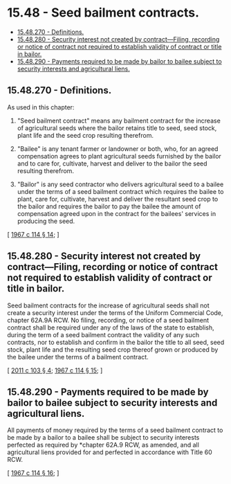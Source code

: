 # 15.48 - Seed bailment contracts.
* [15.48.270 - Definitions.](#1548270---definitions)
* [15.48.280 - Security interest not created by contract—Filing, recording or notice of contract not required to establish validity of contract or title in bailor.](#1548280---security-interest-not-created-by-contractfiling-recording-or-notice-of-contract-not-required-to-establish-validity-of-contract-or-title-in-bailor)
* [15.48.290 - Payments required to be made by bailor to bailee subject to security interests and agricultural liens.](#1548290---payments-required-to-be-made-by-bailor-to-bailee-subject-to-security-interests-and-agricultural-liens)
## 15.48.270 - Definitions.
As used in this chapter:

1. "Seed bailment contract" means any bailment contract for the increase of agricultural seeds where the bailor retains title to seed, seed stock, plant life and the seed crop resulting therefrom.

2. "Bailee" is any tenant farmer or landowner or both, who, for an agreed compensation agrees to plant agricultural seeds furnished by the bailor and to care for, cultivate, harvest and deliver to the bailor the seed resulting therefrom.

3. "Bailor" is any seed contractor who delivers agricultural seed to a bailee under the terms of a seed bailment contract which requires the bailee to plant, care for, cultivate, harvest and deliver the resultant seed crop to the bailor and requires the bailor to pay the bailee the amount of compensation agreed upon in the contract for the bailees' services in producing the seed.

\[ [1967 c 114 § 14](http://leg.wa.gov/CodeReviser/documents/sessionlaw/1967c114.pdf?cite=1967%20c%20114%20§%2014); \]

## 15.48.280 - Security interest not created by contract—Filing, recording or notice of contract not required to establish validity of contract or title in bailor.
Seed bailment contracts for the increase of agricultural seeds shall not create a security interest under the terms of the Uniform Commercial Code, chapter 62A.9A RCW. No filing, recording, or notice of a seed bailment contract shall be required under any of the laws of the state to establish, during the term of a seed bailment contract the validity of any such contracts, nor to establish and confirm in the bailor the title to all seed, seed stock, plant life and the resulting seed crop thereof grown or produced by the bailee under the terms of a bailment contract.

\[ [2011 c 103 § 4](http://lawfilesext.leg.wa.gov/biennium/2011-12/Pdf/Bills/Session%20Laws/Senate/5374-S.SL.pdf?cite=2011%20c%20103%20§%204); [1967 c 114 § 15](http://leg.wa.gov/CodeReviser/documents/sessionlaw/1967c114.pdf?cite=1967%20c%20114%20§%2015); \]

## 15.48.290 - Payments required to be made by bailor to bailee subject to security interests and agricultural liens.
All payments of money required by the terms of a seed bailment contract to be made by a bailor to a bailee shall be subject to security interests perfected as required by *chapter 62A.9 RCW, as amended, and all agricultural liens provided for and perfected in accordance with Title 60 RCW.

\[ [1967 c 114 § 16](http://leg.wa.gov/CodeReviser/documents/sessionlaw/1967c114.pdf?cite=1967%20c%20114%20§%2016); \]

